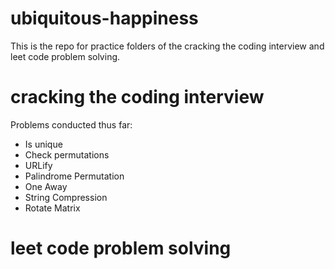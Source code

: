 # ubiquitous-happiness
This is the repo for practice folders of the cracking the coding interview and leet code problem solving.
# cracking the coding interview
Problems conducted thus far:
- Is unique
- Check permutations
- URLify
- Palindrome Permutation
- One Away
- String Compression
- Rotate Matrix
# leet code problem solving
